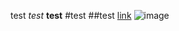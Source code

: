 test
*test*
**test**
#test
##test
[link](https://www.google.com)
![image](https://ucsd-cse15l-w23.github.io/assets/img/cse-logo-32x32.png)

